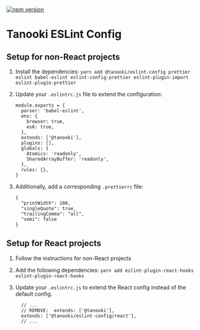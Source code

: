 [![npm version](https://badge.fury.io/js/%40tanooki%2Feslint-config.svg)](https://badge.fury.io/js/%40tanooki%2Feslint-config)

# Tanooki ESLint Config

## Setup for non-React projects

1.  Install the dependencies: `yarn add @tanooki/eslint-config prettier eslint babel-eslint eslint-config-prettier eslint-plugin-import eslint-plugin-prettier`
2.  Update your `.eslintrc.js` file to extend the configuration:

    ```
    module.exports = {
      parser: 'babel-eslint',
      env: {
        browser: true,
        es6: true,
      },
      extends: ['@tanooki'],
      plugins: [],
      globals: {
        Atomics: 'readonly',
        SharedArrayBuffer: 'readonly',
      },
      rules: {},
    }
    ```

3.  Additionally, add a corresponding `.prettierrc` file:

    ```
    {
      "printWidth": 100,
      "singleQuote": true,
      "trailingComma": "all",
      "semi": false
    }
    ```

## Setup for React projects

1.  Follow the instructions for non-React projects
2.  Add the following dependencies: `yarn add eslint-plugin-react-hooks eslint-plugin-react-hooks`
3.  Update your `.eslintrc.js` to extend the React config instead of the default config.

    ```
      // ...
      // REMOVE:  extends: ['@tanooki'],
      extends: ['@tanooki/eslint-config/react'],
      // ...
    ```
